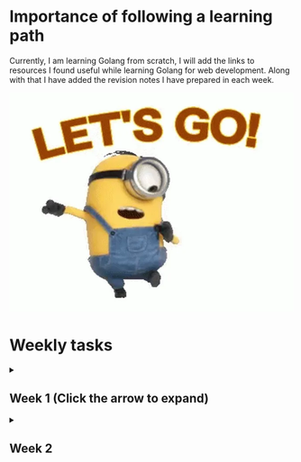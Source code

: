 # Importance of following a learning path 
Currently, I am learning Golang from scratch, I will add the links to resources I found useful while learning Golang for web development. Along with that I have added the revision notes I have prepared in each week.

![Let's go comrades](images/lets-go-minion.webp)

# Weekly tasks

<details>
  <summary><h2> Week 1 (Click the arrow to expand) </h2></summary>
- Go class youtube lectures by Matt KØDVB helps you to learn go lang by preparing tests while learning. You can watch this playlist from [here](https://www.youtube.com/watch?v=iDQAZEJK8lI&list=PLoILbKo9rG3skRCj37Kn5Zj803hhiuRK6)


</details>

<details>
  <summary><h2> Week 2 </h2></summary>
    Hia how are you

</details>

